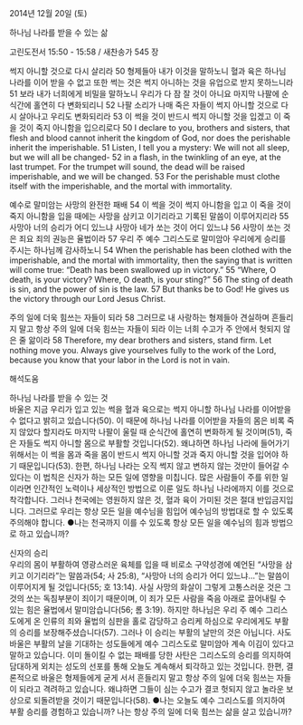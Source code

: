 2014년 12월 20일 (토)

하나님 나라를 받을 수 있는 삶



고린도전서 15:50 - 15:58 / 새찬송가 545 장


썩지 아니할 것으로 다시 살리라
50 형제들아 내가 이것을 말하노니 혈과 육은 하나님 나라를 이어 받을 수 없고 또한 썩는 것은 썩지 아니하는 것을 유업으로 받지 못하느니라 51 보라 내가 너희에게 비밀을 말하노니 우리가 다 잠 잘 것이 아니요 마지막 나팔에 순식간에 홀연히 다 변화되리니 52 나팔 소리가 나매 죽은 자들이 썩지 아니할 것으로 다시 살아나고 우리도 변화되리라 53 이 썩을 것이 반드시 썩지 아니할 것을 입겠고 이 죽을 것이 죽지 아니함을 입으리로다 
50 I declare to you, brothers and sisters, that flesh and blood cannot inherit the kingdom of God, nor does the perishable inherit the imperishable. 51 Listen, I tell you a mystery: We will not all sleep, but we will all be changed- 52 in a flash, in the twinkling of an eye, at the last trumpet. For the trumpet will sound, the dead will be raised imperishable, and we will be changed. 53 For the perishable must clothe itself with the imperishable, and the mortal with immortality.

예수로 말미암는 사망의 완전한 패배
54 이 썩을 것이 썩지 아니함을 입고 이 죽을 것이 죽지 아니함을 입을 때에는 사망을 삼키고 이기리라고 기록된 말씀이 이루어지리라 55 사망아 너의 승리가 어디 있느냐 사망아 네가 쏘는 것이 어디 있느냐 56 사망이 쏘는 것은 죄요 죄의 권능은 율법이라 57 우리 주 예수 그리스도로 말미암아 우리에게 승리를 주시는 하나님께 감사하노니 
54 When the perishable has been clothed with the imperishable, and the mortal with immortality, then the saying that is written will come true: “Death has been swallowed up in victory.” 55 “Where, O death, is your victory? Where, O death, is your sting?” 56 The sting of death is sin, and the power of sin is the law. 57 But thanks be to God! He gives us the victory through our Lord Jesus Christ.

주의 일에 더욱 힘쓰는 자들이 되라 
58 그러므로 내 사랑하는 형제들아 견실하며 흔들리지 말고 항상 주의 일에 더욱 힘쓰는 자들이 되라 이는 너희 수고가 주 안에서 헛되지 않은 줄 앎이라
58 Therefore, my dear brothers and sisters, stand firm. Let nothing move you. Always give yourselves fully to the work of the Lord, because you know that your labor in the Lord is not in vain.

해석도움





하나님 나라를 받을 수 있는 것  
바울은 지금 우리가 입고 있는 썩을 혈과 육으로는 썩지 아니할 하나님 나라를 이어받을 수 없다고 밝히고 있습니다(50). 이 때문에 하나님 나라를 이어받을 자들의 몸은 비록 죽지 않았다 할지라도 마지막 나팔이 울릴 때 순식간에 홀연히 변화하게 될 것이며(51), 죽은 자들도 썩지 아니할 몸으로 부활할 것입니다(52). 왜냐하면 하나님 나라에 들어가기 위해서는 이 썩을 몸과 죽을 몸이 반드시 썩지 아니할 것과 죽지 아니할 것을 입어야 하기 때문입니다(53). 한편, 하나님 나라는 오직 썩지 않고 변하지 않는 것만이 들어갈 수 있다는 이 법칙은 신자가 하는 모든 일에 영향을 미칩니다. 많은 사람들이 주를 위한 일이라면 인간적인 노력이나 세상적인 방법으로 이룬 일도 하나님 나라에까지 이를 것으로 착각합니다. 그러나 천국에는 영원하지 않은 것, 혈과 육이 가미된 것은 절대 반입금지입니다. 그러므로 우리는 항상 모든 일을 예수님을 힘입어 예수님의 방법대로 할 수 있도록 주의해야 합니다.
●나는 천국까지 이를 수 있도록 항상 모든 일을 예수님의 힘과 방법으로 하고 있습니까? 

신자의 승리  
우리의 몸이 부활하여 영광스러운 육체를 입을 때 비로소 구약성경에 예언된 “사망을 삼키고 이기리라”는 말씀과(54; 사 25:8), “사망아 너의 승리가 어디 있느냐…”는 말씀이 이루어지게 될 것입니다(55; 호 13:14). 사실 사망의 화살이 그렇게 고통스러운 것은 그것의 쏘는 독침부분이 죄이기 때문이며, 이 죄가 모든 사람을 죽음 아래로 끌어내릴 수 있는 힘은 율법에서 말미암습니다(56; 롬 3:19). 하지만 하나님은 우리 주 예수 그리스도에게 온 인류의 죄와 율법의 심판을 홀로 감당하고 승리케 하심으로 우리에게도 부활의 승리를 보장해주셨습니다(57). 그러나 이 승리는 부활의 날만의 것은 아닙니다. 사도 바울은 부활의 날을 기대하는 성도들에게 예수 그리스도로 말미암아 계속 이김이 있다고 말하고 있습니다. 이미 돌이킬 수 없는 패배를 당한 사탄은 그리스도의 승리를 의지하여 담대하게 외치는 성도의 선포를 통해 오늘도 계속해서 퇴각하고 있는 것입니다. 한편, 결론적으로 바울은 형제들에게 굳게 서서 흔들리지 말고 항상 주의 일에 더욱 힘쓰는 자들이 되라고 격려하고 있습니다. 왜냐하면 그들이 심는 수고가 결코 헛되지 않고 놀라운 보상으로 되돌려받을 것이기 때문입니다(58). 
●나는 오늘도 예수 그리스도를 의지하여 부활 승리를 경험하고 있습니까? 나는 항상 주의 일에 더욱 힘쓰는 삶을 살고 있습니까?